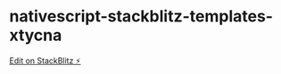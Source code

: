 # nativescript-stackblitz-templates-xtycna

[Edit on StackBlitz ⚡️](https://stackblitz.com/edit/nativescript-stackblitz-templates-xtycna)